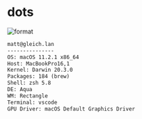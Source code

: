 
# dots

![format](https://github.com/Matt-Gleich/dots/workflows/format/badge.svg)

```txt
matt@gleich.lan 
--------------- 
OS: macOS 11.2.1 x86_64 
Host: MacBookPro16,1 
Kernel: Darwin 20.3.0 
Packages: 184 (brew) 
Shell: zsh 5.8 
DE: Aqua 
WM: Rectangle 
Terminal: vscode 
GPU Driver: macOS Default Graphics Driver 
```

